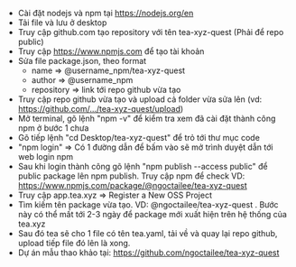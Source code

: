 - Cài đặt nodejs và npm tại https://nodejs.org/en
- Tải file và lưu ở desktop
- Truy cập github.com tạo repository với tên tea-xyz-quest (Phải để repo public)
- Truy cập https://www.npmjs.com để tạo tài khoản
- Sửa file package.json, theo format
  - name => @username_npm/tea-xyz-quest 
  - author => @username_npm
  - repository => link tới repo github vừa tạo
- Truy cập repo github vừa tạo và upload cả folder vừa sửa lên (vd: https://github.com/.../tea-xyz-quest/upload)
- Mở terminal, gõ lệnh "npm -v" để kiểm tra xem đã cài đặt thành công npm ở bước 1 chưa
- Gõ tiếp lệnh "cd Desktop/tea-xyz-quest" để trỏ tới thư mục code 
- "npm login" => Có 1 đường dẫn để bấm vào sẽ mở trình duyệt dẫn tới web login npm
- Sau khi login thành công gõ lệnh "npm publish --access public" để public package lên npm publish. Truy cập npm để check VD: https://www.npmjs.com/package/@ngoctailee/tea-xyz-quest
- Truy cập app.tea.xyz => Register a New OSS Project
- Tìm kiếm tên package vừa tạo. VD: @ngoctailee/tea-xyz-quest . Bước này có thể mất tới 2-3 ngày để package mới xuất hiện trên hệ thống của tea.xyz
- Sau đó tea sẽ cho 1 file có tên tea.yaml, tải về và quay lại repo github, upload tiếp file đó lên là xong.
- Dự án mẫu thao khảo tại: https://github.com/ngoctailee/tea-xyz-quest
